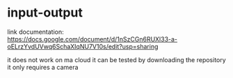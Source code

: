 # input-output
link documentation: https://docs.google.com/document/d/1nSzCGn6RUXl33-a-oELrzYvdUVwq6SchaXIqNU7V10s/edit?usp=sharing

it does not work on ma cloud it can be tested by downloading the repository it only requires a camera
